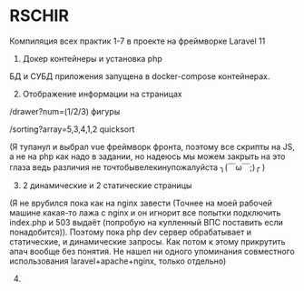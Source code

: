# RSCHIR

Компиляция всех практик 1-7 в проекте на фреймворке Laravel 11

1. Докер контейнеры и установка php 

БД и СУБД приложения запущена в docker-compose контейнерах.

2. Отображение информации на страницах

/drawer?num=(1/2/3) фигуры

/sorting?array=5,3,4,1,2 quicksort

(Я тупанул и выбрал vue фреймворк фронта, поэтому все скрипты на JS, а не на php как надо в задании, но надеюсь мы можем закрыть на это глаза ведь различия не точтобывелекинупожалуйста ╮(￣ω￣;)╭ )

3. 2 динамические и 2 статические страницы

(Я не врубился пока как на nginx завести (Точнее на моей рабочей машине какая-то лажа с nginx и он игнорит все попытки подключить index.php и 503 выдаёт (попробую на купленный ВПС поставить если понадобится)). Поэтому пока php dev сервер обрабатывает и статические, и динамические запросы. Как потом к этому прикрутить апач вообще без понятия. Не нашел ни одного упоминания совместного использования laravel+apache+nginx, только отдельно)

4.